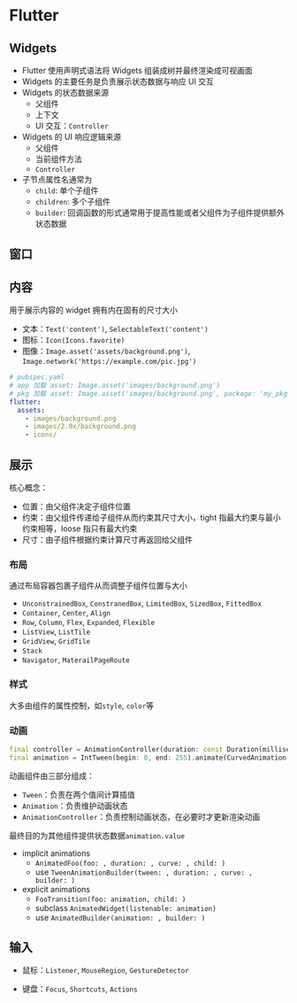 # Flutter

## Widgets

- Flutter 使用声明式语法将 Widgets 组装成树并最终渲染成可视画面
- Widgets 的主要任务是负责展示状态数据与响应 UI 交互
- Widgets 的状态数据来源
  - 父组件
  - 上下文
  - UI 交互：`Controller`
- Widgets 的 UI 响应逻辑来源
  - 父组件
  - 当前组件方法
  - `Controller`
- 子节点属性名通常为
  - `child`: 单个子组件
  - `children`: 多个子组件
  - `builder`: 回调函数的形式通常用于提高性能或者父组件为子组件提供额外状态数据

## 窗口

## 内容

用于展示内容的 widget 拥有内在固有的尺寸大小

- 文本：`Text('content')`, `SelectableText('content')`
- 图标：`Icon(Icons.favorite)`
- 图像：`Image.asset('assets/background.png')`, `Image.network('https://example.com/pic.jpg')`

```yaml
# pubspec.yaml
# app 加载 asset: Image.asset('images/background.png')
# pkg 加载 asset: Image.asset('images/background.png', package: 'my_pkg')
flutter:
  assets:
    - images/background.png
    - images/2.0x/background.png
    - icons/
```

## 展示

核心概念：

- 位置：由父组件决定子组件位置
- 约束：由父组件传递给子组件从而约束其尺寸大小，tight 指最大约束与最小约束相等，loose 指只有最大约束
- 尺寸：由子组件根据约束计算尺寸再返回给父组件

### 布局

通过布局容器包裹子组件从而调整子组件位置与大小

- `UnconstrainedBox`, `ConstranedBox`, `LimitedBox`, `SizedBox`, `FittedBox`
- `Container`, `Center`, `Align`
- `Row`, `Column`, `Flex`, `Expanded`, `Flexible`
- `ListView`, `ListTile`
- `GridView`, `GridTile`
- `Stack`
- `Navigator`, `MaterailPageRoute`

### 样式

大多由组件的属性控制，如`style`, `color`等

### 动画

```dart
final controller = AnimationController(duration: const Duration(milliseconds: 500), vsync: this);
final animation = IntTween(begin: 0, end: 255).animate(CurvedAnimation(parent: controller, curve: Curves.easeOut));
```

动画组件由三部分组成：

- `Tween`：负责在两个值间计算插值
- `Animation`：负责维护动画状态
- `AnimationController`：负责控制动画状态，在必要时才更新渲染动画

最终目的为其他组件提供状态数据`animation.value`

- implicit animations
  - `AnimatedFoo(foo: , duration: , curve: , child: )`
  - use `TweenAnimationBuilder(tween: , duration: , curve: , builder: )`
- explicit animations
  - `FooTransition(foo: animation, child: )`
  - subclass `AnimatedWidget(listenable: animation)`
  - use `AnimatedBuilder(animation: , builder: )`

## 输入

- 鼠标：`Listener`, `MouseRegion`, `GestureDetector`

- 键盘：`Focus`, `Shortcuts`, `Actions`
